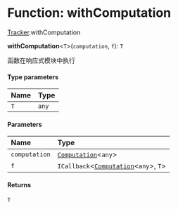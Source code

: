 # Function: withComputation

[Tracker](/auto-docs/editor/modules/Tracker.md).withComputation

**withComputation**<`T`>(`computation`, `f`): `T`

函数在响应式模块中执行

#### Type parameters

| Name | Type |
| :------ | :------ |
| `T` | `any` |

#### Parameters

| Name | Type |
| :------ | :------ |
| `computation` | [`Computation`](/auto-docs/editor/classes/Tracker.Computation.md)<`any`> |
| `f` | `ICallback`<[`Computation`](/auto-docs/editor/classes/Tracker.Computation.md)<`any`>, `T`> |

#### Returns

`T`
